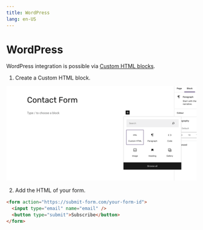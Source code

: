 ```yaml
---
title: WordPress
lang: en-US
---
```


# WordPress

WordPress integration is possible via [Custom HTML blocks](https://wordpress.com/support/wordpress-editor/blocks/custom-html-block/).

1. Create a Custom HTML block.

![WordPress Custom HTML block](../.vuepress/public/wordpress-custom-html-block.png)

2. Add the HTML of your form.

```html
<form action="https://submit-form.com/your-form-id">
  <input type="email" name="email" />
  <button type="submit">Subscribe</button>
</form>
```

